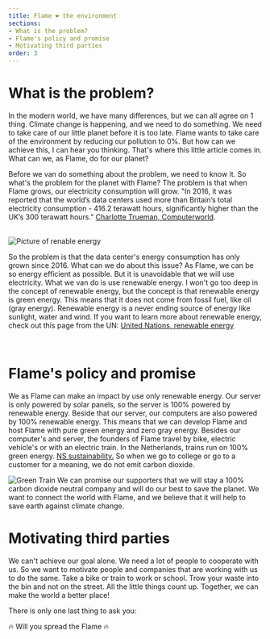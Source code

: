 ```yaml
---
title: Flame ❤ the environment
sections:
- What is the problem?
- Flame's policy and promise
- Motivating third parties
order: 3
---
```


# What is the problem? <a name="{sections[0]}"></a>
In the modern world, we have many differences, but we can all agree on 1 thing. Climate change is happening, and we need to do something. We need to take care of our little planet before it is too late. Flame wants to take care of the environment by reducing our pollution to 0%. But how can we achieve this, I can hear you thinking. That's where this little article comes in. What can we, as Flame, do for our planet?

Before we van do something about the problem, we need to know it. So what's the problem for the planet with Flame? The problem is that when Flame grows, our electricity consumption will grow. "In 2016, it was reported that the world’s data centers used more than Britain’s total electricity consumption - 416.2 terawatt hours, significantly higher than the UK’s 300 terawatt hours." <a href="https://www.computerworld.com/article/3431148/why-data-centres-are-the-new-frontier-in-the-fight-against-climate-change.html">Charlotte Trueman, Computerworld</a>.

<br>

<img src="/assets/renewable.jpg" alt="Picture of renable energy">

<br>

So the problem is that the data center's energy consumption has only grown since 2016. What can we do about this issue? As Flame, we can be so energy efficient as possible. But it is unavoidable that we will use electricity. What we van do is use renewable energy. I won't go too deep in the concept of renewable energy, but the concept is that renewable energy is green energy. This means that it does not come from fossil fuel, like oil (gray energy). Renewable energy is a never ending source of energy like sunlight, water and wind. If you want to learn more about renewable energy, check out this page from the UN:  <a href="https://www.un.org/en/climatechange/raising-ambition/renewable-energy">United Nations, renewable energy</a>

<br>

# Flame's policy and promise <a name="{sections[1]}"></a>
We as Flame can make an impact by use only renewable energy. Our server is only powered by solar panels, so the server is 100% powered by renewable energy. Beside that our server, our computers are also powered by 100% renewable energy. This means that we can develop Flame and host Flame with pure green energy and zero gray energy.
Besides our computer's and server, the founders of Flame travel by bike, electric vehicle's or with an electric train. In the Netherlands, trains run on 100% green energy. <a href="https://www.ns.nl/en/about-ns/sustainability/climate-neutral/green-energy-for-train-bus-and-station.html">NS sustainability.</a> So when we go to college or go to a customer for a meaning, we do not emit carbon dioxide.

<img src="/assets/groenetrein.jpg" alt="Green Train">
We can promise our supporters that we will stay a 100% carbon dioxide neutral company and will do our best to save the planet. We want to connect the world with Flame, and we believe that it will help to save earth against climate change.

<br>

# Motivating third parties <a name="{sections[2]}"></a>
We can't achieve our goal alone. We need a lot of people to cooperate with us. So we want to motivate people and companies that are working with us to do the same. Take a bike or train to work or school. Trow your waste into the bin and not on the street. All the little things count up. Together, we can make the world a better place!

There is only one last thing to ask you:

🔥 Will you spread the Flame 🔥





















